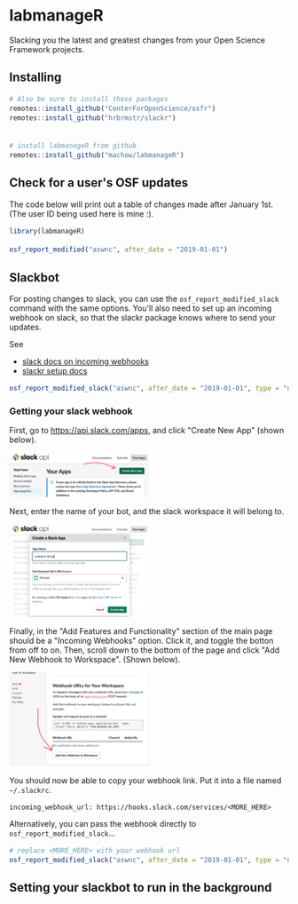 labmanageR
==========

Slacking you the latest and greatest changes from your Open Science Framework projects.


Installing
------------

```R
# Also be sure to install these packages
remotes::install_github("CenterForOpenScience/osfr")
remotes::install_github("hrbrmstr/slackr")


# install labmanageR from github
remotes::install_github("machow/labmanageR")

```

Check for a user's OSF updates
--------------------------------

The code below will print out a table of changes made after January 1st.
(The user ID being used here is mine :).

```R
library(labmanageR)

osf_report_modified("aswnc", after_date = "2019-01-01")
```


Slackbot
--------

For posting changes to slack, you can use the `osf_report_modified_slack` command with the same options.
You'll also need to set up an incoming webhook on slack, so that the slackr package knows where to send your updates.

See

* [slack docs on incoming webhooks](https://api.slack.com/incoming-webhooks)
* [slackr setup docs](https://github.com/hrbrmstr/slackr#setup)


```R
osf_report_modified_slack("aswnc", after_date = "2019-01-01", type = "user")
```

### Getting your slack webhook

First, go to https://api.slack.com/apps, and click "Create New App" (shown below).

<img src="man/figures/slack1.png" width="50%">

Next, enter the name of your bot, and the slack workspace it will belong to.

<img src="man/figures/slack2.png" width="50%">

Finally, in the "Add Features and Functionality" section of the main page should be a "Incoming Webhooks" option.
Click it, and toggle the botton from off to on. Then, scroll down to the bottom of the page and click "Add New Webhook to Workspace". (Shown below).

<img src="man/figures/slack3.png" width="50%">

You should now be able to copy your webhook link. Put it into a file named `~/.slackrc`.

```
incoming_webhook_url: https://hooks.slack.com/services/<MORE_HERE>
```

Alternatively, you can pass the webhook directly to `osf_report_modified_slack`...

```R
# replace <MORE_HERE> with your webhook url
osf_report_modified_slack("aswnc", after_date = "2019-01-01", type = "user", "https://hooks.slack.com/services/<MORE_HERE>")
```




Setting your slackbot to run in the background
----------------------------------------------


